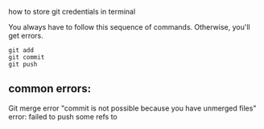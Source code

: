 
how to store git credentials in terminal

You always have to follow this sequence of commands. Otherwise, you'll get errors.

```shell
git add
git commit
git push
```
## common errors:

Git merge error "commit is not possible because you have unmerged files"
error: failed to push some refs to 

